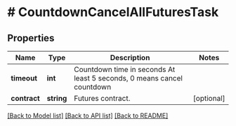 # # CountdownCancelAllFuturesTask

## Properties

Name | Type | Description | Notes
------------ | ------------- | ------------- | -------------
**timeout** | **int** | Countdown time in seconds At least 5 seconds, 0 means cancel countdown | 
**contract** | **string** | Futures contract. | [optional] 

[[Back to Model list]](../../README.md#documentation-for-models) [[Back to API list]](../../README.md#documentation-for-api-endpoints) [[Back to README]](../../README.md)
